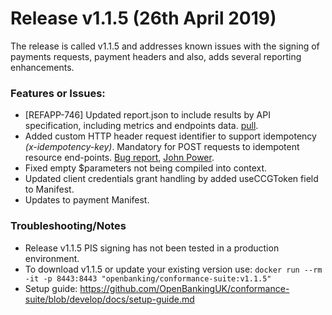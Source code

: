 # Release v1.1.5 (26th April 2019)

The release is called v1.1.5 and addresses known issues with the signing of payments requests, payment headers and also, adds several reporting enhancements.

### Features or Issues:

* [REFAPP-746] Updated report.json to include results by API specification, including metrics and endpoints data. [pull](https://bitbucket.org/openbankingteam/conformance-suite/pull-requests/317).
* Added custom HTTP header request identifier to support idempotency *(x-idempotency-key)*. Mandatory for POST requests to idempotent resource end-points. [Bug report](https://bitbucket.org/openbankingteam/conformance-suite/issues/20/x-idempotency-key-missing), [John Power](https://bitbucket.org/saiejp/).
* Fixed empty $parameters not being compiled into context.
* Updated client credentials grant handling by added useCCGToken field to Manifest.
* Updates to payment Manifest.

### Troubleshooting/Notes

* Release v1.1.5 PIS signing has not been tested in a production environment.
* To download v1.1.5 or update your existing version use: `docker run --rm -it -p 8443:8443 "openbanking/conformance-suite:v1.1.5"`
* Setup guide: <https://github.com/OpenBankingUK/conformance-suite/blob/develop/docs/setup-guide.md>